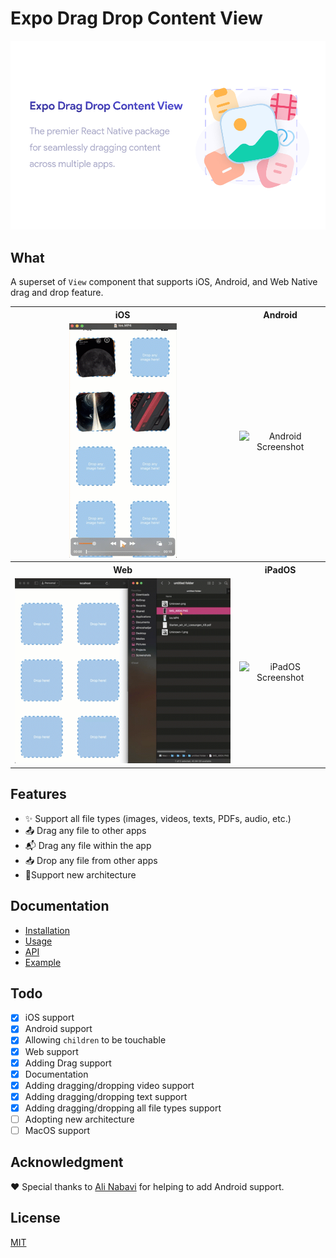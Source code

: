 # Expo Drag Drop Content View

![Untitled Project-2](apps/docs/static/img/social-card.png)

## What

A superset of `View` component that supports iOS, Android, and Web Native drag and drop feature.

<table>
  <tr>
    <th align="center">iOS</th>
    <th align="center">Android</th>
  </tr>
  <tr>
    <td align="center">
      <img src="apps/docs/static/img/ios.gif" alt="iOS Screenshot" style="max-width: 100%; height: auto;" />
    </td>
    <td align="center">
      <img src="apps/docs/static/img/android.gif" alt="Android Screenshot" style="max-width: 100%; height: auto;" />
    </td>
  </tr>
  <tr>
    <th align="center">Web</th>
    <th align="center">iPadOS</th>
  </tr>
  <tr>
    <td align="center">
      <img src="apps/docs/static/img/web.gif" alt="Web Screenshot" style="max-width: 100%; height: auto;" />
    </td>
    <td align="center">
      <img src="apps/docs/static/img/ipados.gif" alt="iPadOS Screenshot" style="max-width: 100%; height: auto;" />
    </td>
  </tr>
</table>


## Features

- ✨ Support all file types (images, videos, texts, PDFs, audio, etc.)
- 📤 Drag any file to other apps
- 📬 Drag any file within the app
- 📥 Drop any file from other apps
- 🔨Support new architecture

## Documentation

- [Installation](https://expo-drag-drop-content-view.vercel.app/docs/guides/installation)
- [Usage](https://expo-drag-drop-content-view.vercel.app/docs/guides/usage)
- [API](https://expo-drag-drop-content-view.vercel.app/docs/api/overview)
- [Example](https://github.com/AlirezaHadjar/expo-drag-drop-content-view/tree/main/apps/example)

## Todo

- [x] iOS support
- [x] Android support
- [x] Allowing `children` to be touchable
- [x] Web support
- [x] Adding Drag support
- [x] Documentation
- [x] Adding dragging/dropping video support
- [x] Adding dragging/dropping text support
- [x] Adding dragging/dropping all file types support
- [ ] Adopting new architecture
- [ ] MacOS support

## Acknowledgment

❤️ Special thanks to [Ali Nabavi](https://github.com/sali1290) for helping to add Android support.

## License

[MIT](https://github.com/AlirezaHadjar/expo-drag-drop-content-view?tab=MIT-1-ov-file)
